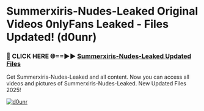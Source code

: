 # Summerxiris-Nudes-Leaked Original Videos 0nlyFans Leaked - Files Updated! (d0unr)

<h3>🔴 CLICK HERE 🌐==►► <a href="https://tinyurl.com/5h6xmrr3" rel="nofollow">Summerxiris-Nudes-Leaked Updated Files</a></h3>

Get Summerxiris-Nudes-Leaked and all content. Now you can access all videos and pictures of Summerxiris-Nudes-Leaked. New Updated Files 2025!

[![d0unr](https://i.imgur.com/KVD873Z.gif)](https://tinyurl.com/5h6xmrr3)

